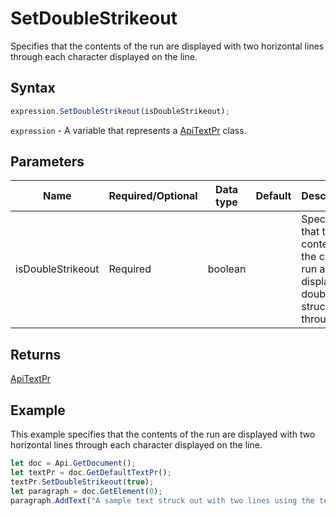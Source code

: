 # SetDoubleStrikeout

Specifies that the contents of the run are displayed with two horizontal lines through each character displayed on the line.

## Syntax

```javascript
expression.SetDoubleStrikeout(isDoubleStrikeout);
```

`expression` - A variable that represents a [ApiTextPr](../ApiTextPr.md) class.

## Parameters

| **Name** | **Required/Optional** | **Data type** | **Default** | **Description** |
| ------------- | ------------- | ------------- | ------------- | ------------- |
| isDoubleStrikeout | Required | boolean |  | Specifies that the contents of the current run are displayed double struck through. |

## Returns

[ApiTextPr](../../ApiTextPr/ApiTextPr.md)

## Example

This example specifies that the contents of the run are displayed with two horizontal lines through each character displayed on the line.

```javascript editor-
let doc = Api.GetDocument();
let textPr = doc.GetDefaultTextPr();
textPr.SetDoubleStrikeout(true);
let paragraph = doc.GetElement(0);
paragraph.AddText("A sample text struck out with two lines using the text properties.");
```
